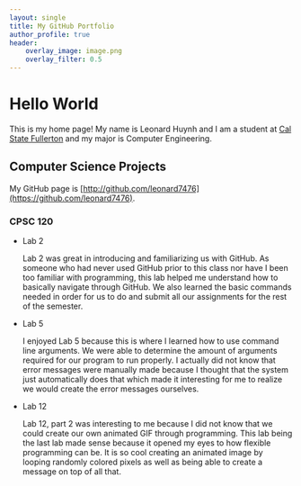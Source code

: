 ```yaml
---
layout: single
title: My GitHub Portfolio
author_profile: true
header:
    overlay_image: image.png
    overlay_filter: 0.5
---
```



# Hello World

This is my home page! My name is Leonard Huynh and I am a student at [Cal State Fullerton](http://www.fullerton.edu/) and my major is Computer Engineering.

## Computer Science Projects

My GitHub page is [http://github.com/leonard7476](https://github.com/leonard7476).

### CPSC 120

* Lab 2

    Lab 2 was great in introducing and familiarizing us with GitHub. As someone who had never used GitHub prior to this class nor have I been too familiar with programming, this lab helped me understand how to basically navigate through GitHub. We also learned the basic commands needed in order for us to do and submit all our assignments for the rest of the semester. 

* Lab 5

    I enjoyed Lab 5 because this is where I learned how to use command line arguments. We were able to determine the amount of arguments required for our program to run properly. I actually did not know that error messages were manually made because I thought that the system just automatically does that which made it interesting for me to realize we would create the error messages ourselves. 

* Lab 12

    Lab 12, part 2 was interesting to me because I did not know that we could create our own animated GIF through programming. This lab being the last lab made sense because it opened my eyes to how flexible programming can be. It is so cool creating an animated image by looping randomly colored pixels as well as being able to create a message on top of all that. 